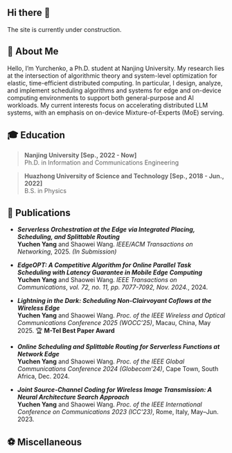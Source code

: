 ## Hi there 👋

The site is currently under construction.

## 🦖 About Me

Hello, I’m Yurchenko, a Ph.D. student at Nanjing University. 
My research lies at the intersection of algorithmic theory and system-level optimization for elastic, time-efficient distributed computing. 
In particular, I design, analyze, and implement scheduling algorithms and systems for edge and on-device computing environments to support both general-purpose and AI workloads. 
My current interests focus on accelerating distributed LLM systems, with an emphasis on on-device Mixture-of-Experts (MoE) serving.


## 🎓 Education

> **Nanjing University   [Sep., 2022 - Now]**  
  Ph.D. in Information and Communications Engineering  

> **Huazhong University of Science and Technology   [Sep., 2018 - Jun., 2022]**  
  B.S. in Physics  


## 📜 Publications  

- **_Serverless Orchestration at the Edge via Integrated Placing, Scheduling, and Splittable Routing_**  
  **Yuchen Yang** and Shaowei Wang. *IEEE/ACM Transactions on Networking*, 2025. *(In Submission)*

- **_EdgeOPT: A Competitive Algorithm for Online Parallel Task Scheduling with Latency Guarantee in Mobile Edge Computing_**  
  **Yuchen Yang** and Shaowei Wang. *IEEE Transactions on Communications*, *vol. 72, no. 11, pp. 7077-7092, Nov. 2024.*, 2024.

- **_Lightning in the Dark: Scheduling Non-Clairvoyant Coflows at the Wireless Edge_**  
  **Yuchen Yang** and Shaowei Wang. *Proc. of the IEEE Wireless and Optical Communications Conference 2025 (WOCC’25)*, Macau, China, May 2025.
  🏆 **M-Tel Best Paper Award**

- **_Online Scheduling and Splittable Routing for Serverless Functions at Network Edge_**  
  **Yuchen Yang** and Shaowei Wang. *Proc. of the IEEE Global Communications Conference 2024 (Globecom’24)*, Cape Town, South Africa, Dec. 2024.

- **_Joint Source-Channel Coding for Wireless Image Transmission: A Neural Architecture Search Approach_**  
  **Yuchen Yang** and Shaowei Wang. *Proc. of the IEEE International Conference on Communications 2023 (ICC'23)*, Rome, Italy, May–Jun. 2023.


## ⚽ Miscellaneous






<!--
**npnothard/npnothard** is a ✨ _special_ ✨ repository because its `README.md` (this file) appears on your GitHub profile.

Here are some ideas to get you started:

- 🔭 I’m currently working on ...
- 🌱 I’m currently learning ...
- 👯 I’m looking to collaborate on ...
- 🤔 I’m looking for help with ...
- 💬 Ask me about ...
- 📫 How to reach me: ...
- 😄 Pronouns: ...
- ⚡ Fun fact: ...
-->
